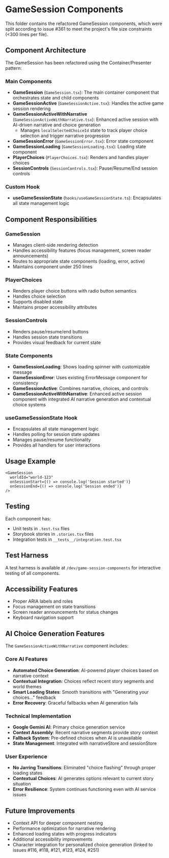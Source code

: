 # GameSession Components

This folder contains the refactored GameSession components, which were split according to issue #361 to meet the project's file size constraints (<300 lines per file).

## Component Architecture

The GameSession has been refactored using the Container/Presenter pattern:

### Main Components

- **GameSession** (`GameSession.tsx`): The main container component that orchestrates state and child components
- **GameSessionActive** (`GameSessionActive.tsx`): Handles the active game session rendering
- **GameSessionActiveWithNarrative** (`GameSessionActiveWithNarrative.tsx`): Enhanced active session with AI-driven narrative and choice generation
  - Manages `localSelectedChoiceId` state to track player choice selection and trigger narrative progression
- **GameSessionError** (`GameSessionError.tsx`): Error state component
- **GameSessionLoading** (`GameSessionLoading.tsx`): Loading state component
- **PlayerChoices** (`PlayerChoices.tsx`): Renders and handles player choices
- **SessionControls** (`SessionControls.tsx`): Pause/Resume/End session controls

### Custom Hook

- **useGameSessionState** (`hooks/useGameSessionState.ts`): Encapsulates all state management logic

## Component Responsibilities

### GameSession
- Manages client-side rendering detection
- Handles accessibility features (focus management, screen reader announcements)
- Routes to appropriate state components (loading, error, active)
- Maintains component under 250 lines

### PlayerChoices
- Renders player choice buttons with radio button semantics
- Handles choice selection
- Supports disabled state
- Maintains proper accessibility attributes

### SessionControls
- Renders pause/resume/end buttons
- Handles session state transitions
- Provides visual feedback for current state

### State Components
- **GameSessionLoading**: Shows loading spinner with customizable message
- **GameSessionError**: Uses existing ErrorMessage component for consistency
- **GameSessionActive**: Combines narrative, choices, and controls
- **GameSessionActiveWithNarrative**: Enhanced active session component with integrated AI narrative generation and contextual choice systems

### useGameSessionState Hook
- Encapsulates all state management logic
- Handles polling for session state updates
- Manages pause/resume functionality
- Provides all handlers for user interactions

## Usage Example

```tsx
<GameSession 
  worldId="world-123"
  onSessionStart={() => console.log('Session started')}
  onSessionEnd={() => console.log('Session ended')}
/>
```

## Testing

Each component has:
- Unit tests in `.test.tsx` files
- Storybook stories in `.stories.tsx` files
- Integration tests in `__tests__/integration.test.tsx`

## Test Harness

A test harness is available at `/dev/game-session-components` for interactive testing of all components.

## Accessibility Features

- Proper ARIA labels and roles
- Focus management on state transitions
- Screen reader announcements for status changes
- Keyboard navigation support

## AI Choice Generation Features

The `GameSessionActiveWithNarrative` component includes:

### Core AI Features
- **Automated Choice Generation**: AI-powered player choices based on narrative context
- **Contextual Integration**: Choices reflect recent story segments and world themes
- **Smart Loading States**: Smooth transitions with "Generating your choices..." feedback
- **Error Recovery**: Graceful fallbacks when AI generation fails

### Technical Implementation
- **Google Gemini AI**: Primary choice generation service
- **Context Assembly**: Recent narrative segments provide story context
- **Fallback System**: Pre-defined choices when AI is unavailable
- **State Management**: Integrated with narrativeStore and sessionStore

### User Experience
- **No Jarring Transitions**: Eliminated "choice flashing" through proper loading states
- **Contextual Choices**: AI generates options relevant to current story situation
- **Error Resilience**: System continues functioning even with AI service issues

## Future Improvements

- Context API for deeper component nesting
- Performance optimization for narrative rendering
- Enhanced loading states with progress indicators
- Additional accessibility improvements
- Character integration for personalized choice generation (linked to issues #116, #118, #121, #123, #124, #251)